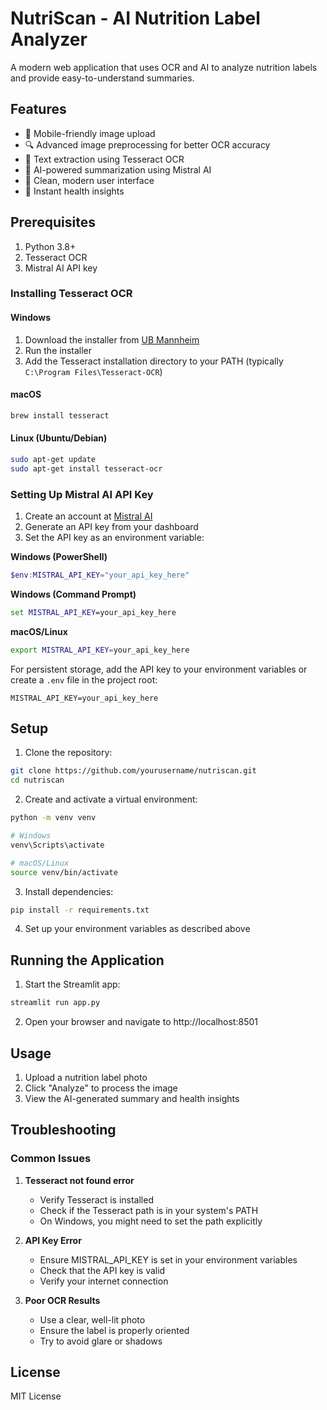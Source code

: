 # NutriScan - AI Nutrition Label Analyzer

A modern web application that uses OCR and AI to analyze nutrition labels and provide easy-to-understand summaries.

## Features

- 📸 Mobile-friendly image upload
- 🔍 Advanced image preprocessing for better OCR accuracy
- 📝 Text extraction using Tesseract OCR
- 🤖 AI-powered summarization using Mistral AI
- 💅 Clean, modern user interface
- 🚀 Instant health insights

## Prerequisites

1. Python 3.8+
2. Tesseract OCR
3. Mistral AI API key

### Installing Tesseract OCR

#### Windows
1. Download the installer from [UB Mannheim](https://github.com/UB-Mannheim/tesseract/wiki)
2. Run the installer
3. Add the Tesseract installation directory to your PATH (typically `C:\Program Files\Tesseract-OCR`)

#### macOS
```bash
brew install tesseract
```

#### Linux (Ubuntu/Debian)
```bash
sudo apt-get update
sudo apt-get install tesseract-ocr
```

### Setting Up Mistral AI API Key

1. Create an account at [Mistral AI](https://console.mistral.ai/)
2. Generate an API key from your dashboard
3. Set the API key as an environment variable:

**Windows (PowerShell)**
```powershell
$env:MISTRAL_API_KEY="your_api_key_here"
```

**Windows (Command Prompt)**
```cmd
set MISTRAL_API_KEY=your_api_key_here
```

**macOS/Linux**
```bash
export MISTRAL_API_KEY=your_api_key_here
```

For persistent storage, add the API key to your environment variables or create a `.env` file in the project root:
```env
MISTRAL_API_KEY=your_api_key_here
```

## Setup

1. Clone the repository:
```bash
git clone https://github.com/yourusername/nutriscan.git
cd nutriscan
```

2. Create and activate a virtual environment:
```bash
python -m venv venv

# Windows
venv\Scripts\activate

# macOS/Linux
source venv/bin/activate
```

3. Install dependencies:
```bash
pip install -r requirements.txt
```

4. Set up your environment variables as described above

## Running the Application

1. Start the Streamlit app:
```bash
streamlit run app.py
```

2. Open your browser and navigate to http://localhost:8501

## Usage

1. Upload a nutrition label photo
2. Click "Analyze" to process the image
3. View the AI-generated summary and health insights

## Troubleshooting

### Common Issues

1. **Tesseract not found error**
   - Verify Tesseract is installed
   - Check if the Tesseract path is in your system's PATH
   - On Windows, you might need to set the path explicitly

2. **API Key Error**
   - Ensure MISTRAL_API_KEY is set in your environment variables
   - Check that the API key is valid
   - Verify your internet connection

3. **Poor OCR Results**
   - Use a clear, well-lit photo
   - Ensure the label is properly oriented
   - Try to avoid glare or shadows

## License

MIT License